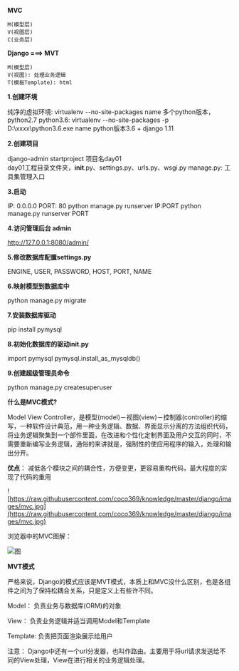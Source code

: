 

**MVC**

```
M(模型层)
V(视图层)
C(业务层)
```

**Django ===> MVT**

```
M(模型层)
V(视图): 处理业务逻辑
T(模板Template): html
```

**1.创建环境**

纯净的虚拟环境: virtualenv --no-site-packages  name
多个python版本，python2.7 python3.6:
virtualenv --no-site-packages -p D:\xxxx\python3.6.exe name
python版本3.6 + django 1.11


**2.创建项目**

django-admin startproject 项目名day01	
day01工程目录文件夹，__init__.py、settings.py、urls.py、wsgi.py
manage.py: 工具集管理入口


**3.启动**

IP: 0.0.0.0  PORT: 80
python manage.py runserver IP:PORT
python manage.py runserver PORT


**4.访问管理后台 admin**

http://127.0.0.1:8080/admin/

**5.修改数据库配置settings.py**

ENGINE, USER, PASSWORD, HOST, PORT, NAME

**6.映射模型到数据库中**

python manage.py migrate

**7.安装数据库驱动**

pip install pymysql

**8.初始化数据库的驱动init.py**

import pymysql
pymysql.install_as_mysqldb()

**9.创建超级管理员命令**

python manage.py createsuperuser



**什么是MVC模式?**

Model View  Controller，是模型(model)－视图(view)－控制器(controller)的缩写，一种软件设计典范，用一种业务逻辑、数据、界面显示分离的方法组织代码，将业务逻辑聚集到一个部件里面，在改进和个性化定制界面及用户交互的同时，不需要重新编写业务逻辑，通俗的来讲就是，强制性的使应用程序的输入，处理和输出分开。

**优点**：
减低各个模块之间的耦合性，方便变更，更容易重构代码，最大程度的实现了代码的重用



![https://raw.githubusercontent.com/coco369/knowledge/master/django/images/mvc.jpg](https://raw.githubusercontent.com/coco369/knowledge/master/django/images/mvc.jpg)

浏览器中的MVC图解：





![图](https://github.com/coco369/knowledge/raw/master/django/images/mvc_request_response.png)





**MVT模式**

严格来说，Django的模式应该是MVT模式，本质上和MVC没什么区别，也是各组件之间为了保持松耦合关系，只是定义上有些许不同。

Model： 负责业务与数据库(ORM)的对象

View： 负责业务逻辑并适当调用Model和Template

Template: 负责把页面渲染展示给用户

注意： Django中还有一个url分发器，也叫作路由。主要用于将url请求发送给不同的View处理，View在进行相关的业务逻辑处理。

